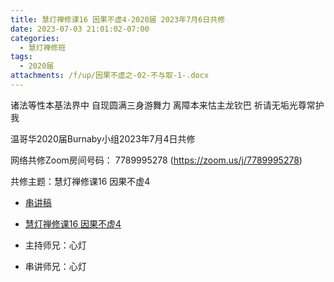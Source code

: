 ```yaml
---
title: 慧灯禅修课16 因果不虚4-2020届 2023年7月6日共修
date: 2023-07-03 21:01:02-07:00
categories:
  - 慧灯禅修班
tags:
  - 2020届
attachments: /f/up/因果不虚之-02-不与取-1-.docx
---
```

诸法等性本基法界中 自现圆满三身游舞力
离障本来怙主龙钦巴 祈请无垢光尊常护我

温哥华2020届Burnaby小组2023年7月4日共修

网络共修Zoom房间号码： 7789995278 (<https://zoom.us/j/7789995278>)

共修主题：慧灯禅修课16 因果不虚4
* [串讲稿](/f/up/因果不虚之-02-不与取-1-.docx)
* [慧灯禅修课16 因果不虚4](https://www.fohuifayu.com/index.php/huideng-jiangtang/chanxiuke/zen-03/1752-l16134)

* 主持师兄：心灯
* 串讲师兄：心灯